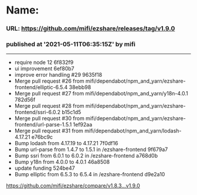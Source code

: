 # Name:  
### URL: https://github.com/mifi/ezshare/releases/tag/v1.9.0
### published at '2021-05-11T06:35:15Z' by mifi
---
- require node 12  6f832f9
- ui improvement  6ef80b7
- improve error handling #29  9635f18
- Merge pull request #26 from mifi/dependabot/npm_and_yarn/ezshare-frontend/elliptic-6.5.4  38ebb98
- Merge pull request #27 from mifi/dependabot/npm_and_yarn/y18n-4.0.1  782d56f
- Merge pull request #28 from mifi/dependabot/npm_and_yarn/ezshare-frontend/ssri-6.0.2  b15c1d5
- Merge pull request #30 from mifi/dependabot/npm_and_yarn/ezshare-frontend/url-parse-1.5.1  1ef92aa
- Merge pull request #31 from mifi/dependabot/npm_and_yarn/lodash-4.17.21  e76bc9c
- Bump lodash from 4.17.19 to 4.17.21  7f0df16
- Bump url-parse from 1.4.7 to 1.5.1 in /ezshare-frontend  9f679a7
- Bump ssri from 6.0.1 to 6.0.2 in /ezshare-frontend  a768d0b
- Bump y18n from 4.0.0 to 4.0.1  46a8508
- update funding  524be47
- Bump elliptic from 6.5.3 to 6.5.4 in /ezshare-frontend  d9e2a10

https://github.com/mifi/ezshare/compare/v1.8.3...v1.9.0
